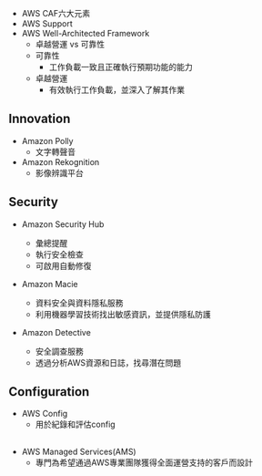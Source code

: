 
+ AWS CAF六大元素
+ AWS Support 
+ AWS Well-Architected Framework
	+ 卓越營運 vs 可靠性
	+ 可靠性 
		+ 工作負載一致且正確執行預期功能的能力
	+ 卓越營運
		+ 有效執行工作負載，並深入了解其作業
## Innovation

+ Amazon Polly
	+ 文字轉聲音
+ Amazon Rekognition
	+ 影像辨識平台

## Security
+ Amazon Security Hub
	+ 彙總提醒
	+ 執行安全檢查
	+ 可啟用自動修復

+ Amazon Macie
	+ 資料安全與資料隱私服務
	+ 利用機器學習技術找出敏感資訊，並提供隱私防護

+ Amazon Detective
	+ 安全調查服務
	+ 透過分析AWS資源和日誌，找尋潛在問題
## Configuration
+ AWS Config
	+ 用於紀錄和評估config


## 
+ AWS Managed Services(AMS)
	+ 專門為希望通過AWS專業團隊獲得全面運營支持的客戶而設計